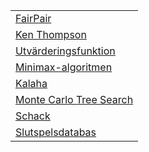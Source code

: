 | |
|-|
|[FairPair](FairPair.html)|
|[Ken Thompson](Ken_Thompson.html)|
|[Utvärderingsfunktion](Utvärderingsfunktion.html)|
|[Minimax-algoritmen](Minimax-algoritmen.html)|
|[Kalaha](Kalaha.html)|
|[Monte Carlo Tree Search](Monte_Carlo_Tree_Search.html)|
|[Schack](Schack.html)|
|[Slutspelsdatabas](Slutspelsdatabas.html)|
